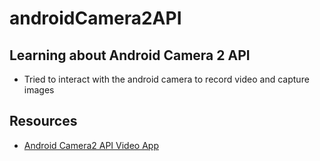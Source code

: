 # androidCamera2API

## Learning about Android Camera 2 API 

- Tried to interact with the android camera to record video and capture images

## Resources 

- [Android Camera2 API Video App](https://www.youtube.com/watch?v=CuvVpsFc77w&list=PL9jCwTXYWjDIHNEGtsRdCTk79I9-95TbJ)



